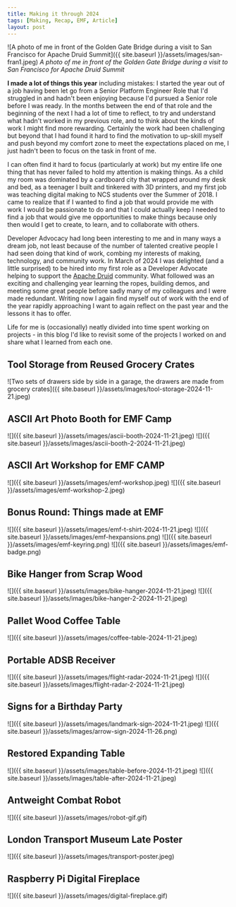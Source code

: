 ```yaml
---
title: Making it through 2024
tags: [Making, Recap, EMF, Article]
layout: post
---
```


<meta property="og:image" content="{{ site.url }}/assets/images/san-fran1.jpeg">

![A photo of me in front of the Golden Gate Bridge during a visit to San Francisco for Apache Druid Summit]({{ site.baseurl }}/assets/images/san-fran1.jpeg)
*A photo of me in front of the Golden Gate Bridge during a visit to San Francisco for Apache Druid Summit*

**I made a lot of things this year**
including mistakes: I started the year out of a job having been let go from a Senior Platform Engineer Role that I'd struggled in and hadn't been enjoying because I'd pursued a Senior role before I was ready. In the months between the end of that role and the beginning of the next I had a lot of time to reflect, to try and understand what hadn't worked in my previous role, and to think about the kinds of work I might find more rewarding. Certainly the work had been challenging but beyond that I had found it hard to find the motivation to up-skill myself and push beyond my comfort zone to meet the expectations placed on me, I just hadn't been to focus on the task in front of me.

I can often find it hard to focus (particularly at work) but my entire life one thing that has never failed to hold my attention is making things. As a child my room was dominated by a cardboard city that wrapped around my desk and bed, as a teenager I built and tinkered with 3D printers, and my first job was teaching digital making to NCS students over the Summer of 2018. I came to realize that if I wanted to find a job that would provide me with work I would be passionate to do and that I could actually keep I needed to find a job that would give me opportunities to make things because only then would I get to create, to learn, and to collaborate with others.

Developer Advocacy had long been interesting to me and in many ways a dream job, not least because of the number of talented creative people I had seen doing that kind of work, combing my interests of making, technology, and community work. In March of 2024 I was delighted (and a little surprised) to be hired into my first role as a Developer Advocate helping to support the [Apache Druid](https://druid.apache.org/) community. What followed was an exciting and challenging year learning the ropes, building demos, and meeting some great people before sadly many of my colleagues and I were made redundant. Writing now I again find myself out of work with the end of the year rapidly approaching I want to again reflect on the past year and the lessons it has to offer.

Life for me is (occasionally) neatly divided into time spent working on projects - in this blog I'd like to revisit some of the projects I worked on and share what I learned from each one.

## Tool Storage from Reused Grocery Crates

![Two sets of drawers side by side in a garage, the drawers are made from grocery crates]({{ site.baseurl  }}/assets/images/tool-storage-2024-11-21.jpeg)



## ASCII Art Photo Booth for EMF Camp

![]({{ site.baseurl  }}/assets/images/ascii-booth-2024-11-21.jpeg)
![]({{ site.baseurl  }}/assets/images/ascii-booth-2-2024-11-21.jpeg)

## ASCII Art Workshop for EMF CAMP
![]({{ site.baseurl  }}/assets/images/emf-workshop.jpeg)
![]({{ site.baseurl  }}/assets/images/emf-workshop-2.jpeg)

## Bonus Round: Things made at EMF

![]({{ site.baseurl  }}/assets/images/emf-t-shirt-2024-11-21.jpeg)
![]({{ site.baseurl  }}/assets/images/emf-hexpansions.png)
![]({{ site.baseurl  }}/assets/images/emf-keyring.png)
![]({{ site.baseurl  }}/assets/images/emf-badge.png)

## Bike Hanger from Scrap Wood

![]({{ site.baseurl  }}/assets/images/bike-hanger-2024-11-21.jpeg)
![]({{ site.baseurl  }}/assets/images/bike-hanger-2-2024-11-21.jpeg)

## Pallet Wood Coffee Table

![]({{ site.baseurl  }}/assets/images/coffee-table-2024-11-21.jpeg)

## Portable ADSB Receiver

![]({{ site.baseurl }}/assets/images/flight-radar-2024-11-21.jpeg)
![]({{ site.baseurl }}/assets/images/flight-radar-2-2024-11-21.jpeg)

## Signs for a Birthday Party

![]({{ site.baseurl }}/assets/images/landmark-sign-2024-11-21.jpeg)
![]({{ site.baseurl }}/assets/images/arrow-sign-2024-11-26.png)

## Restored Expanding Table

![]({{ site.baseurl }}/assets/images/table-before-2024-11-21.jpeg)
![]({{ site.baseurl }}/assets/images/table-after-2024-11-21.jpeg)

## Antweight Combat Robot

![]({{ site.baseurl }}/assets/images/robot-gif.gif)

## London Transport Museum Late Poster

![]({{ site.baseurl }}/assets/images/transport-poster.jpeg)

## Raspberry Pi Digital Fireplace

![]({{ site.baseurl }}/assets/images/digital-fireplace.gif)



